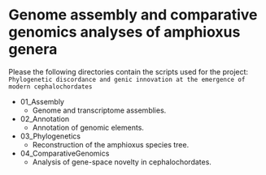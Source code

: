 # Genome assembly and comparative genomics analyses of amphioxus genera

Please the following directories contain the scripts used for the project: `Phylogenetic discordance and genic innovation at the emergence of modern cephalochordates`
* 01_Assembly
  * Genome and transcriptome assemblies.
* 02_Annotation
  * Annotation of genomic elements.
* 03_Phylogenetics
  * Reconstruction of the amphioxus species tree.
* 04_ComparativeGenomics
  * Analysis of gene-space novelty in cephalochordates.
